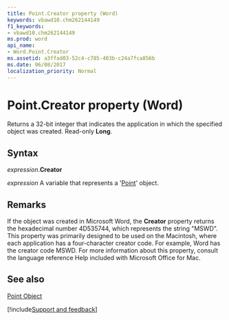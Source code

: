 ```yaml
---
title: Point.Creator property (Word)
keywords: vbawd10.chm262144149
f1_keywords:
- vbawd10.chm262144149
ms.prod: word
api_name:
- Word.Point.Creator
ms.assetid: a3ffad03-52c4-c785-403b-c24a7fca856b
ms.date: 06/08/2017
localization_priority: Normal
---
```



# Point.Creator property (Word)

Returns a 32-bit integer that indicates the application in which the specified object was created. Read-only  **Long**.


## Syntax

_expression_.**Creator**

_expression_ A variable that represents a '[Point](Word.Point.md)' object.


## Remarks

If the object was created in Microsoft Word, the  **Creator** property returns the hexadecimal number 4D535744, which represents the string "MSWD". This property was primarily designed to be used on the Macintosh, where each application has a four-character creator code. For example, Word has the creator code MSWD. For more information about this property, consult the language reference Help included with Microsoft Office for Mac.


## See also


[Point Object](Word.Point.md)

[!include[Support and feedback](~/includes/feedback-boilerplate.md)]